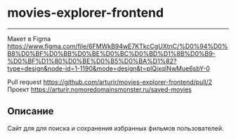 # movies-explorer-frontend

***

Макет в Figma https://www.figma.com/file/6FMWkB94wE7KTkcCgUXtnC/%D0%94%D0%B8%D0%BF%D0%BB%D0%BE%D0%BC%D0%BD%D1%8B%D0%B9-%D0%BF%D1%80%D0%BE%D0%B5%D0%BA%D1%82?type=design&node-id=1-1190&mode=design&t=plQjxqINwMue6sbY-0

Pull request https://github.com/arturir/movies-explorer-frontend/pull/2
Проект https://arturir.nomoredomainsmonster.ru/saved-movies

## Описание

Сайт для для поиска и сохранения избранных фильмов пользователей.
